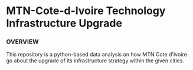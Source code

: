 # MTN-Cote-d-Ivoire Technology Infrastructure Upgrade

### OVERVIEW
This repository is a python-based data analysis on how MTN Cote d'Ivoire go about the upgrade of its infrastructure strategy within the given cities.
